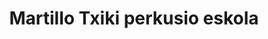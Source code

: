 ---
title : "Martillo Txiki perkusio eskola"
# full screen navigation
first_name : ""
last_name : "Igor De Castro"
bg_image : "images/backgrounds/igor-drumming.jpg"
# animated text loop
occupations:
- "Bateria jotzeko gogorik izan al duzu inoiz?"
- "Leku egokira iritsi zara!"
- "Ongi etorri Martillo Txiki perkusio eskolara"

# slider background image loop
slider_images:
- "images/slider/slider-1.jpg"
- "images/slider/slider-2.jpg"
- "images/slider/slider-3.jpg"

# button
button:
  enable : true
  label : "Kontaktatu"
  link : "#contact"


# custom style
custom_class: "" 
custom_attributes: "" 
custom_css: ""

---